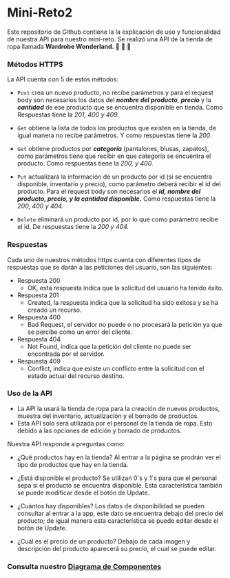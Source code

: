 # Mini-Reto2

Este repositorio de Github contiene la la explicación de uso y funcionalidad de nuestra API para nuestro mini-reto. 
Se realizó una API de la tienda de ropa llamada **Wardrobe Wonderland.** :shirt: :jeans: :athletic_shoe:

### Métodos HTTPS
La API cuenta con 5 de estos métodos: 
- `Post` crea un nuevo producto, no recibe parámetros y para el request body son necesarios los datos del ***nombre del producto***, ***precio*** y la ***cantidad*** de ese producto que se encuentra disponible en tienda. Como Respuestas tiene la *201, 400 y 409.*

- `Get` obtiene la lista de todos los productos que existen en la tienda, de igual manera no recibe parámetros. Y como respuestas tiene la *200*.

- `Get` obtiene productos por ***categoría*** (pantalones, blusas, zapatos), como parámetros tiene que recibir en que categoría se encuentra el producto. Como respuestas tiene la *200, y 400.*

- `Put` actualizará la información de un producto por id (si se encuentra disponible, inventario y precio), como parámetro deberá recibir el id del producto. Para el request body son necesarios el ***id, nombre del producto, precio, y la cantidad disponible.*** Como respuestas tiene la *200, 400 y 404.* 

- `Delete` eliminará un producto por id, por lo que como parámetro recibe el id. De respuestas tiene la *200 y 404.* 

### Respuestas
Cada uno de nuestros métodos https cuenta con diferentes tipos de respuestas que se darán a las peticiones del usuario, son las siguientes:

- Respuesta 200
  - OK, esta respuesta indica que la solicitud del usuario ha tenido éxito.
- Respuesta 201
  - Created, la respuesta indica que la solicitud ha sido exitosa y se ha creado un recurso.
- Respuesta 400
  - Bad Request, el servidor no puede o no procesará la petición ya que se percibe como un error del cliente.
- Respuesta 404
  - Not Found, indica que la petición del cliente no puede ser encontrada por el servidor.
- Respuesta 409
  - Conflict, indica que existe un conflicto entre la solicitud con el estado actual del recurso destino.

### Uso de la API
- La API la usará la tienda de ropa para la creación de nuevos productos, muestra del inventario, actualización y el borrado de productos.
- Esta API solo será utilizada por el personal de la tienda de ropa. Esto debido a las opciones de edición y borrado de productos.

Nuestra API responde a preguntas como:

- ¿Qué productos hay en la tienda?
Al entrar a la página se prodrán ver el tipo de productos que hay en la tienda.

- ¿Está disponible el producto?
Se utilizan 0´s y 1´s para que el personal sepa si el producto se encuentra disponible. Esta característica también se puede modificar desde el botón de Update.

- ¿Cuántos hay disponibles?
Los datos de disponibilidad se pueden consultar al entrar a la app, este dato se encuentra debajo del precio del producto; de igual manera esta característica se puede editar desde el botón de Update.

- ¿Cuál es el precio de un producto?
Debajo de cada imagen y descripción del producto aparecerá su precio, el cual se puede editar.


### Consulta nuestro [Diagrama de Componentes](https://lucid.app/lucidchart/5ee58a98-6c54-47e4-9b57-9c509a1cd041/edit?viewport_loc=-1857%2C-1003%2C2434%2C1143%2C0_0&invitationId=inv_5baf495c-f10a-45c2-976e-8f9716e6e287)
